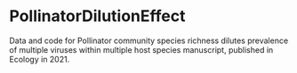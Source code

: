 # PollinatorDilutionEffect
Data and code for Pollinator community species richness dilutes prevalence of multiple viruses within multiple host species manuscript, published in Ecology in 2021.
